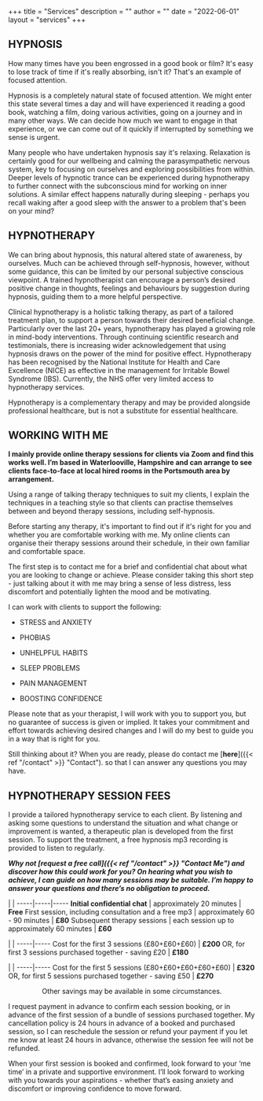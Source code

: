+++
title = "Services"
description = ""
author = ""
date = "2022-06-01"
layout = "services"
+++

## HYPNOSIS

How many times have you been engrossed in a good book or film? It's easy to lose track of time if it's really absorbing, isn't it?  That's an example of focused attention.
 
Hypnosis is a completely natural state of focused attention.  We might enter this state several times a day and will have experienced it reading a good book, watching a film, doing various activities, going on a journey and in many other ways.  We can decide how much we want to engage in that experience, or we can come out of it quickly if interrupted by something we sense is urgent. 
 
Many people who have undertaken hypnosis say it's relaxing.  Relaxation is certainly good for our wellbeing and calming the parasympathetic nervous system, key to focusing on ourselves and exploring possibilities from within.  Deeper levels of hypnotic trance can be experienced during hypnotherapy to further connect with the subconscious mind for working on inner solutions.  A similar effect happens naturally during sleeping - perhaps you recall waking after a good sleep with the answer to a problem that's been on your mind? 

## HYPNOTHERAPY
 
We can bring about hypnosis, this natural altered state of awareness, by ourselves.  Much can be achieved through self-hypnosis, however, without some guidance, this can be limited by our personal subjective conscious viewpoint.  A trained hypnotherapist can encourage a person’s desired positive change in thoughts, feelings and behaviours by suggestion during hypnosis, guiding them to a more helpful perspective. 

Clinical hypnotherapy is a holistic talking therapy, as part of a tailored treatment plan, to support a person towards their desired beneficial change.  Particularly over the last 20+ years, hypnotherapy has played a growing role in mind-body interventions. Through continuing scientific research and testimonials, there is increasing wider acknowledgement that using hypnosis draws on the power of the mind for positive effect.  Hypnotherapy has been recognised by the National Institute for Health and Care Excellence (NICE) as effective in the management for Irritable Bowel Syndrome (IBS).  Currently, the NHS offer very limited access to hypnotherapy services.

Hypnotherapy is a complementary therapy and may be provided alongside professional healthcare, but is not a substitute for essential healthcare. 

## WORKING WITH ME

**I mainly provide online therapy sessions for clients via Zoom and find this works well. I’m based in Waterlooville, Hampshire and can arrange to see clients face-to-face at local hired rooms in the Portsmouth area by arrangement.**

Using a range of talking therapy techniques to suit my clients, I explain the techniques in a teaching style so that clients can practise themselves between and beyond therapy sessions, including self-hypnosis.

Before starting any therapy, it's important to find out if it's right for you and whether you are comfortable working with me.  My online clients can organise their therapy sessions around their schedule, in their own familiar and comfortable space.
 
The first step is to contact me for a brief and confidential chat about what you are looking to change or achieve.  Please consider taking this short step - just talking about it with me may bring a sense of less distress, less discomfort and potentially lighten the mood and be motivating.

I can work with clients to support the following:
 
* STRESS and ANXIETY
 
* PHOBIAS
 
* UNHELPFUL HABITS
 
* SLEEP PROBLEMS
 
* PAIN MANAGEMENT
 
* BOOSTING CONFIDENCE

Please note that as your therapist, I will work with you to support you, but no guarantee of success is given or implied. It takes your commitment and effort towards achieving desired changes and I will do my best to guide you in a way that is right for you.  

Still thinking about it?  When you are ready, please do contact me  [**here**]({{< ref "/contact" >}} "Contact"). so that I can answer any questions you may have.
<br>
  

## HYPNOTHERAPY SESSION FEES

I provide a tailored hypnotherapy service to each client.  By listening and asking some questions to understand the situation and what change or improvement is wanted, a therapeutic plan is developed from the first session. To support the treatment, a free hypnosis mp3 recording is provided to listen to regularly.  

***Why not [**request a free call**]({{< ref "/contact" >}} "Contact Me") and discover how this could work for you? On hearing what you wish to achieve, I can guide on how many sessions may be suitable.
I’m happy to answer your questions and there’s no obligation to proceed.***

  |     | 
  -----|-----|-----
  **Initial confidential chat** | approximately 20 minutes | **Free**
  First session, including consultation and a free mp3 | approximately 60 - 90 minutes | **£80**
  Subsequent therapy sessions | each session up to approximately 60 minutes | **£60**

   |     | 
  -----|-----
  Cost for the first 3 sessions (£80+£60+£60) | **£200**
  OR, for first 3 sessions purchased together - saving £20 | **£180**
 
  |     | 
  -----|-----
  Cost for the first 5 sessions (£80+£60+£60+£60+£60) | **£320**
  OR, for first 5 sessions purchased together - saving £50 | **£270**

<center> Other savings may be available in some circumstances. </center>

I request payment in advance to confirm each session booking, or in advance of the first session of a bundle of sessions purchased together.  My cancellation policy is 24 hours in advance of a booked and purchased session, so I can reschedule the session or refund your payment if you let me know at least 24 hours in advance, otherwise the session fee will not be refunded.

When your first session is booked and confirmed, look forward to your ‘me time’ in a private and supportive environment. I’ll look forward to working with you towards your aspirations - whether that’s easing anxiety and discomfort or improving confidence to move forward. 
